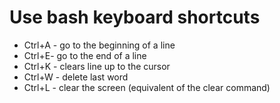 # Use bash keyboard shortcuts

- Ctrl+A - go to the beginning of a line
- Ctrl+E- go to the end of a line
- Ctrl+K - clears line up to the cursor
- Ctrl+W - delete last word
- Ctrl+L - clear the screen (equivalent of the clear command)
